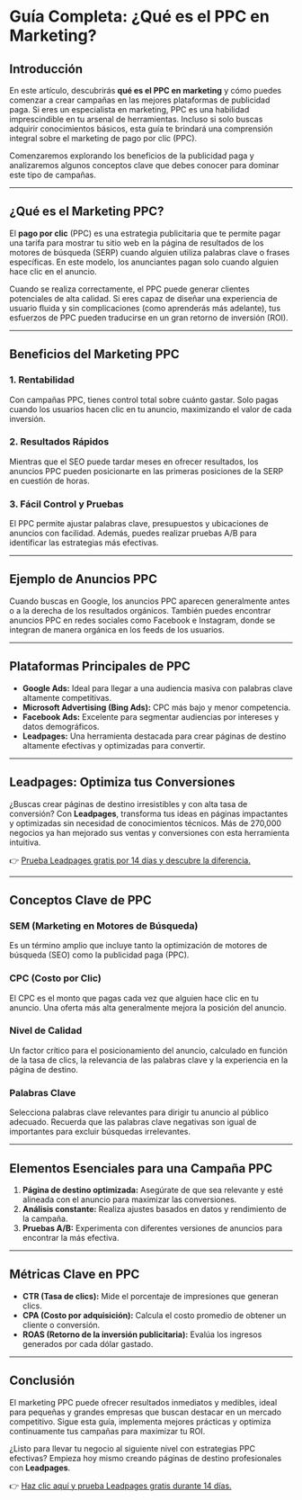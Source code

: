 # Guía Completa: ¿Qué es el PPC en Marketing?

## Introducción

En este artículo, descubrirás **qué es el PPC en marketing** y cómo puedes comenzar a crear campañas en las mejores plataformas de publicidad paga. Si eres un especialista en marketing, PPC es una habilidad imprescindible en tu arsenal de herramientas. Incluso si solo buscas adquirir conocimientos básicos, esta guía te brindará una comprensión integral sobre el marketing de pago por clic (PPC).

Comenzaremos explorando los beneficios de la publicidad paga y analizaremos algunos conceptos clave que debes conocer para dominar este tipo de campañas.

---

## ¿Qué es el Marketing PPC?

El **pago por clic** (PPC) es una estrategia publicitaria que te permite pagar una tarifa para mostrar tu sitio web en la página de resultados de los motores de búsqueda (SERP) cuando alguien utiliza palabras clave o frases específicas. En este modelo, los anunciantes pagan solo cuando alguien hace clic en el anuncio.

Cuando se realiza correctamente, el PPC puede generar clientes potenciales de alta calidad. Si eres capaz de diseñar una experiencia de usuario fluida y sin complicaciones (como aprenderás más adelante), tus esfuerzos de PPC pueden traducirse en un gran retorno de inversión (ROI).

---

## Beneficios del Marketing PPC

### 1. Rentabilidad
Con campañas PPC, tienes control total sobre cuánto gastar. Solo pagas cuando los usuarios hacen clic en tu anuncio, maximizando el valor de cada inversión.

### 2. Resultados Rápidos
Mientras que el SEO puede tardar meses en ofrecer resultados, los anuncios PPC pueden posicionarte en las primeras posiciones de la SERP en cuestión de horas.

### 3. Fácil Control y Pruebas
El PPC permite ajustar palabras clave, presupuestos y ubicaciones de anuncios con facilidad. Además, puedes realizar pruebas A/B para identificar las estrategias más efectivas.

---

## Ejemplo de Anuncios PPC

Cuando buscas en Google, los anuncios PPC aparecen generalmente antes o a la derecha de los resultados orgánicos. También puedes encontrar anuncios PPC en redes sociales como Facebook e Instagram, donde se integran de manera orgánica en los feeds de los usuarios.

---

## Plataformas Principales de PPC

- **Google Ads:** Ideal para llegar a una audiencia masiva con palabras clave altamente competitivas.
- **Microsoft Advertising (Bing Ads):** CPC más bajo y menor competencia.
- **Facebook Ads:** Excelente para segmentar audiencias por intereses y datos demográficos.
- **Leadpages:** Una herramienta destacada para crear páginas de destino altamente efectivas y optimizadas para convertir.

---

## Leadpages: Optimiza tus Conversiones

¿Buscas crear páginas de destino irresistibles y con alta tasa de conversión? Con **Leadpages**, transforma tus ideas en páginas impactantes y optimizadas sin necesidad de conocimientos técnicos. Más de 270,000 negocios ya han mejorado sus ventas y conversiones con esta herramienta intuitiva.

👉 [Prueba Leadpages gratis por 14 días y descubre la diferencia.](https://bit.ly/LEadPages)

---

## Conceptos Clave de PPC

### SEM (Marketing en Motores de Búsqueda)
Es un término amplio que incluye tanto la optimización de motores de búsqueda (SEO) como la publicidad paga (PPC). 

### CPC (Costo por Clic)
El CPC es el monto que pagas cada vez que alguien hace clic en tu anuncio. Una oferta más alta generalmente mejora la posición del anuncio.

### Nivel de Calidad
Un factor crítico para el posicionamiento del anuncio, calculado en función de la tasa de clics, la relevancia de las palabras clave y la experiencia en la página de destino.

### Palabras Clave
Selecciona palabras clave relevantes para dirigir tu anuncio al público adecuado. Recuerda que las palabras clave negativas son igual de importantes para excluir búsquedas irrelevantes.

---

## Elementos Esenciales para una Campaña PPC

1. **Página de destino optimizada:** Asegúrate de que sea relevante y esté alineada con el anuncio para maximizar las conversiones.
2. **Análisis constante:** Realiza ajustes basados en datos y rendimiento de la campaña.
3. **Pruebas A/B:** Experimenta con diferentes versiones de anuncios para encontrar la más efectiva.

---

## Métricas Clave en PPC

- **CTR (Tasa de clics):** Mide el porcentaje de impresiones que generan clics.
- **CPA (Costo por adquisición):** Calcula el costo promedio de obtener un cliente o conversión.
- **ROAS (Retorno de la inversión publicitaria):** Evalúa los ingresos generados por cada dólar gastado.

---

## Conclusión

El marketing PPC puede ofrecer resultados inmediatos y medibles, ideal para pequeñas y grandes empresas que buscan destacar en un mercado competitivo. Sigue esta guía, implementa mejores prácticas y optimiza continuamente tus campañas para maximizar tu ROI.

¿Listo para llevar tu negocio al siguiente nivel con estrategias PPC efectivas? Empieza hoy mismo creando páginas de destino profesionales con **Leadpages**.

👉 [Haz clic aquí y prueba Leadpages gratis durante 14 días.](https://bit.ly/LEadPages)
